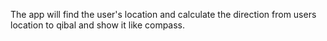 The app will find the user's location and calculate the direction from users location to qibal and show it like compass.